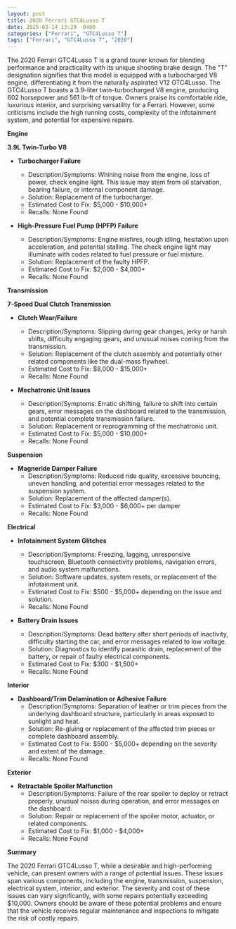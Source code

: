 ```yaml
---
layout: post
title: 2020 Ferrari GTC4Lusso T
date: 2025-03-14 13:29 -0400
categories: ["Ferrari", "GTC4Lusso T"]
tags: ["Ferrari", "GTC4Lusso T", "2020"]
---
```

The 2020 Ferrari GTC4Lusso T is a grand tourer known for blending performance and practicality with its unique shooting brake design. The "T" designation signifies that this model is equipped with a turbocharged V8 engine, differentiating it from the naturally aspirated V12 GTC4Lusso. The GTC4Lusso T boasts a 3.9-liter twin-turbocharged V8 engine, producing 602 horsepower and 561 lb-ft of torque. Owners praise its comfortable ride, luxurious interior, and surprising versatility for a Ferrari. However, some criticisms include the high running costs, complexity of the infotainment system, and potential for expensive repairs.

**Engine**

**3.9L Twin-Turbo V8**

*   **Turbocharger Failure**
    *   Description/Symptoms: Whining noise from the engine, loss of power, check engine light. This issue may stem from oil starvation, bearing failure, or internal component damage.
    *   Solution: Replacement of the turbocharger.
    *   Estimated Cost to Fix: $5,000 - $10,000+
    *   Recalls: None Found

*   **High-Pressure Fuel Pump (HPFP) Failure**
    *   Description/Symptoms: Engine misfires, rough idling, hesitation upon acceleration, and potential stalling. The check engine light may illuminate with codes related to fuel pressure or fuel mixture.
    *   Solution: Replacement of the faulty HPFP.
    *   Estimated Cost to Fix: $2,000 - $4,000+
    *   Recalls: None Found

**Transmission**

**7-Speed Dual Clutch Transmission**

*   **Clutch Wear/Failure**
    *   Description/Symptoms: Slipping during gear changes, jerky or harsh shifts, difficulty engaging gears, and unusual noises coming from the transmission.
    *   Solution: Replacement of the clutch assembly and potentially other related components like the dual-mass flywheel.
    *   Estimated Cost to Fix: $8,000 - $15,000+
    *   Recalls: None Found

*   **Mechatronic Unit Issues**
    *   Description/Symptoms: Erratic shifting, failure to shift into certain gears, error messages on the dashboard related to the transmission, and potential complete transmission failure.
    *   Solution: Replacement or reprogramming of the mechatronic unit.
    *   Estimated Cost to Fix: $5,000 - $10,000+
    *   Recalls: None Found

**Suspension**

*   **Magneride Damper Failure**
    *   Description/Symptoms: Reduced ride quality, excessive bouncing, uneven handling, and potential error messages related to the suspension system.
    *   Solution: Replacement of the affected damper(s).
    *   Estimated Cost to Fix: $3,000 - $6,000+ per damper
    *   Recalls: None Found

**Electrical**

*   **Infotainment System Glitches**
    *   Description/Symptoms: Freezing, lagging, unresponsive touchscreen, Bluetooth connectivity problems, navigation errors, and audio system malfunctions.
    *   Solution: Software updates, system resets, or replacement of the infotainment unit.
    *   Estimated Cost to Fix: $500 - $5,000+ depending on the issue and solution.
    *   Recalls: None Found

*   **Battery Drain Issues**
    *   Description/Symptoms: Dead battery after short periods of inactivity, difficulty starting the car, and error messages related to low voltage.
    *   Solution: Diagnostics to identify parasitic drain, replacement of the battery, or repair of faulty electrical components.
    *   Estimated Cost to Fix: $300 - $1,500+
    *   Recalls: None Found

**Interior**

*   **Dashboard/Trim Delamination or Adhesive Failure**
    *   Description/Symptoms: Separation of leather or trim pieces from the underlying dashboard structure, particularly in areas exposed to sunlight and heat.
    *   Solution: Re-gluing or replacement of the affected trim pieces or complete dashboard assembly.
    *   Estimated Cost to Fix: $500 - $5,000+ depending on the severity and extent of the damage.
    *   Recalls: None Found

**Exterior**

*   **Retractable Spoiler Malfunction**
    *   Description/Symptoms: Failure of the rear spoiler to deploy or retract properly, unusual noises during operation, and error messages on the dashboard.
    *   Solution: Repair or replacement of the spoiler motor, actuator, or related components.
    *   Estimated Cost to Fix: $1,000 - $4,000+
    *   Recalls: None Found

**Summary**

The 2020 Ferrari GTC4Lusso T, while a desirable and high-performing vehicle, can present owners with a range of potential issues. These issues span various components, including the engine, transmission, suspension, electrical system, interior, and exterior. The severity and cost of these issues can vary significantly, with some repairs potentially exceeding $10,000. Owners should be aware of these potential problems and ensure that the vehicle receives regular maintenance and inspections to mitigate the risk of costly repairs.

